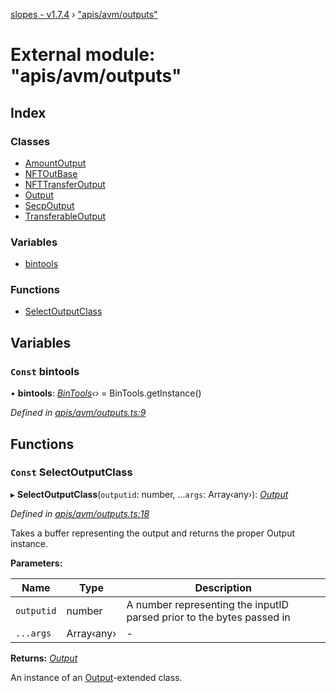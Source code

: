 [slopes - v1.7.4](../README.md) › ["apis/avm/outputs"](_apis_avm_outputs_.md)

# External module: "apis/avm/outputs"

## Index

### Classes

* [AmountOutput](../classes/_apis_avm_outputs_.amountoutput.md)
* [NFTOutBase](../classes/_apis_avm_outputs_.nftoutbase.md)
* [NFTTransferOutput](../classes/_apis_avm_outputs_.nfttransferoutput.md)
* [Output](../classes/_apis_avm_outputs_.output.md)
* [SecpOutput](../classes/_apis_avm_outputs_.secpoutput.md)
* [TransferableOutput](../classes/_apis_avm_outputs_.transferableoutput.md)

### Variables

* [bintools](_apis_avm_outputs_.md#const-bintools)

### Functions

* [SelectOutputClass](_apis_avm_outputs_.md#const-selectoutputclass)

## Variables

### `Const` bintools

• **bintools**: *[BinTools](../classes/_utils_bintools_.bintools.md)‹›* =  BinTools.getInstance()

*Defined in [apis/avm/outputs.ts:9](https://github.com/ava-labs/slopes/blob/998aaee/src/apis/avm/outputs.ts#L9)*

## Functions

### `Const` SelectOutputClass

▸ **SelectOutputClass**(`outputid`: number, ...`args`: Array‹any›): *[Output](../classes/_apis_avm_outputs_.output.md)*

*Defined in [apis/avm/outputs.ts:18](https://github.com/ava-labs/slopes/blob/998aaee/src/apis/avm/outputs.ts#L18)*

Takes a buffer representing the output and returns the proper Output instance.

**Parameters:**

Name | Type | Description |
------ | ------ | ------ |
`outputid` | number | A number representing the inputID parsed prior to the bytes passed in  |
`...args` | Array‹any› | - |

**Returns:** *[Output](../classes/_apis_avm_outputs_.output.md)*

An instance of an [Output](../classes/_apis_avm_outputs_.output.md)-extended class.

